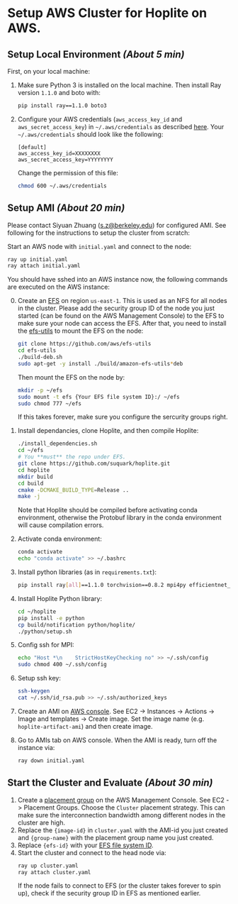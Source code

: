 # Setup AWS Cluster for Hoplite on AWS.

## Setup Local Environment _(About 5 min)_

 First, on your local machine:

1. Make sure Python 3 is installed on the local machine. Then install Ray version `1.1.0` and boto with:
   ~~~bash
   pip install ray==1.1.0 boto3
   ~~~
2. Configure your AWS credentials (`aws_access_key_id` and `aws_secret_access_key`) in `~/.aws/credentials` as described [here](https://boto3.amazonaws.com/v1/documentation/api/latest/guide/credentials.html#guide-credentials). Your `~/.aws/credentials` should look like the following:
   ~~~
   [default]
   aws_access_key_id=XXXXXXXX
   aws_secret_access_key=YYYYYYYY
   ~~~
   Change the permission of this file:
   ~~~bash
   chmod 600 ~/.aws/credentials
   ~~~

## Setup AMI _(About 20 min)_

Please contact Siyuan Zhuang (s.z@berkeley.edu) for configured AMI. See following for the instructions to setup the cluster from scratch:

Start an AWS node with `initial.yaml` and connect to the node:
   ~~~bash
   ray up initial.yaml
   ray attach initial.yaml
   ~~~

You should have sshed into an AWS instance now, the following commands are executed on the AWS instance:

0. Create an [EFS](https://console.aws.amazon.com/efs) on region `us-east-1`. This is used as an NFS for all nodes in the cluster. Please add the security group ID of the node you just started (can be found on the AWS Management Console) to the EFS to make sure your node can access the EFS. After that, you need to install the [efs-utils](https://docs.aws.amazon.com/efs/latest/ug/installing-other-distro.html) to mount the EFS on the node:
   ~~~bash
   git clone https://github.com/aws/efs-utils
   cd efs-utils
   ./build-deb.sh
   sudo apt-get -y install ./build/amazon-efs-utils*deb
   ~~~
   Then mount the EFS on the node by:
   ~~~bash
   mkdir -p ~/efs
   sudo mount -t efs {Your EFS file system ID}:/ ~/efs
   sudo chmod 777 ~/efs
   ~~~
   If this takes forever, make sure you configure the sercurity groups right.
1. Install dependancies, clone Hoplite, and then compile Hoplite:
   ~~~bash
   ./install_dependencies.sh
   cd ~/efs
   # You **must** the repo under EFS.
   git clone https://github.com/suquark/hoplite.git
   cd hoplite
   mkdir build
   cd build
   cmake -DCMAKE_BUILD_TYPE=Release ..
   make -j
   ~~~
   Note that Hoplite should be compiled before activating conda environment, otherwise the Protobuf library in the conda environment will cause compilation errors.
2. Activate conda environment:
   ~~~bash
   conda activate
   echo "conda activate" >> ~/.bashrc
   ~~~
3. Install python libraries (as in `requirements.txt`):
   ~~~bash
   pip install ray[all]==1.1.0 torchvision==0.8.2 mpi4py efficientnet_pytorch
   ~~~
4. Install Hoplite Python library:
   ~~~bash
   cd ~/hoplite
   pip install -e python
   cp build/notification python/hoplite/
   ./python/setup.sh
   ~~~
5. Config ssh for MPI:
   ~~~bash
   echo "Host *\n    StrictHostKeyChecking no" >> ~/.ssh/config
   sudo chmod 400 ~/.ssh/config
   ~~~
6. Setup ssh key:
   ~~~bash
   ssh-keygen
   cat ~/.ssh/id_rsa.pub >> ~/.ssh/authorized_keys
   ~~~

7. Create an AMI on [AWS console](aws.amazon.com/console). See EC2 -> Instances -> Actions -> Image and templates -> Create image. Set the image name (e.g. `hoplite-artifact-ami`) and then create image.
8. Go to AMIs tab on AWS console. When the AMI is ready, turn off the instance via:
   ~~~bash
   ray down initial.yaml
   ~~~

## Start the Cluster and Evaluate _(About 30 min)_

1. Create a [placement group](https://docs.aws.amazon.com/AWSEC2/latest/UserGuide/placement-groups.html) on the AWS Management Console. See EC2 -> Placement Groups. Choose the `Cluster` placement strategy. This can make sure the interconnection bandwidth among different nodes in the cluster are high.
2. Replace the `{image-id}` in `cluster.yaml` with the AMI-id you just created and `{group-name}` with the placement group name you just created.
3. Replace `{efs-id}` with your [EFS file system ID](https://console.aws.amazon.com/efs/home?region=us-east-1).
4. Start the cluster and connect to the head node via:
   ~~~bash
   ray up cluster.yaml
   ray attach cluster.yaml
   ~~~
   If the node fails to connect to EFS (or the cluster takes forever to spin up), check if the security group ID in EFS as mentioned earlier.
